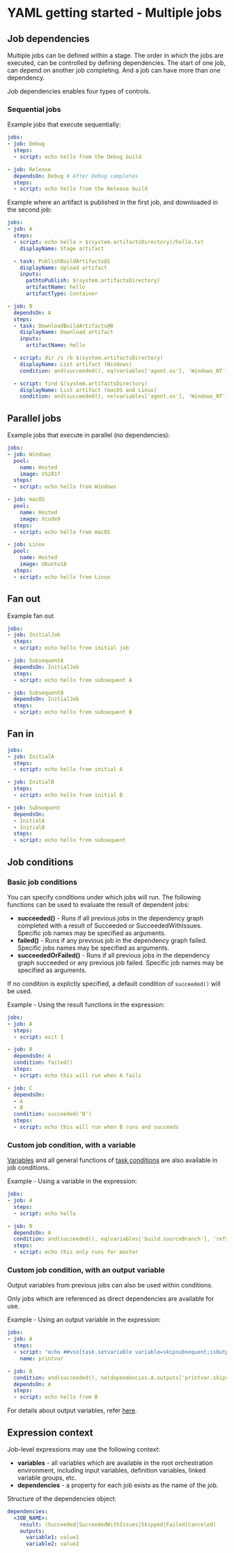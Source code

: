 # YAML getting started - Multiple jobs

## Job dependencies

Multiple jobs can be defined within a stage. The order in which the jobs are executed, can be controlled by defining dependencies. The start of one job, can depend on another job completing. And a job can have more than one dependency.

Job dependencies enables four types of controls.

### Sequential jobs

Example jobs that execute sequentially:

```yaml
jobs:
- job: Debug
  steps:
  - script: echo hello from the Debug build

- job: Release
  dependsOn: Debug # After Debug completes
  steps:
  - script: echo hello from the Release build
```

Example where an artifact is published in the first job, and downloaded in the second job:

```yaml
jobs:
- job: A
  steps:
  - script: echo hello > $(system.artifactsDirectory)/hello.txt
    displayName: Stage artifact

  - task: PublishBuildArtifacts@1
    displayName: Upload artifact
    inputs:
      pathtoPublish: $(system.artifactsDirectory)
      artifactName: hello
      artifactType: Container

- job: B
  dependsOn: A
  steps:
  - task: DownloadBuildArtifacts@0
    displayName: Download artifact
    inputs:
      artifactName: hello

  - script: dir /s /b $(system.artifactsDirectory)
    displayName: List artifact (Windows)
    condition: and(succeeded(), eq(variables['agent.os'], 'Windows_NT'))

  - script: find $(system.artifactsDirectory)
    displayName: List artifact (macOS and Linux)
    condition: and(succeeded(), ne(variables['agent.os'], 'Windows_NT'))
```

## Parallel jobs

Example jobs that execute in parallel (no dependencies):

```yaml
jobs:
- job: Windows
  pool:
    name: Hosted
    image: VS2017
  steps:
  - script: echo hello from Windows

- job: macOS
  pool:
    name: Hosted
    image: Xcode9
  steps:
  - script: echo hello from macOS

- job: Linux
  pool:
    name: Hosted
    image: Ubuntu18
  steps:
  - script: echo hello from Linux
```

## Fan out

Example fan out

```yaml
jobs:
- job: InitialJob
  steps:
  - script: echo hello from initial job

- job: SubsequentA
  dependsOn: InitialJob
  steps:
  - script: echo hello from subsequent A

- job: SubsequentB
  dependsOn: InitialJob
  steps:
  - script: echo hello from subsequent B
```

## Fan in

```yaml
jobs:
- job: InitialA
  steps:
  - script: echo hello from initial A

- job: InitialB
  steps:
  - script: echo hello from initial B

- job: Subsequent
  dependsOn:
  - InitialA
  - InitialB
  steps:
  - script: echo hello from subsequent
```

## Job conditions

### Basic job conditions

You can specify conditions under which jobs will run. The following functions can be used to evaluate the result of dependent jobs:

* **succeeded()** - Runs if all previous jobs in the dependency graph completed with a result of Succeeded or SucceededWithIssues. Specific job names may be specified as arguments.
* **failed()** - Runs if any previous job in the dependency graph failed. Specific jobs names may be specified as arguments.
* **succeededOrFailed()** - Runs if all previous jobs in the dependency graph succeeded or any previous job failed. Specific job names may be specified as arguments.
<!-- * **canceled()** - Runs if the orchestration plan has been canceled. 
* **always()** - Runs always. -->

If no condition is explictly specified, a default condition of ```succeeded()``` will be used.

Example - Using the result functions in the expression:

```yaml
jobs:
- job: A
  steps:
  - script: exit 1

- job: B
  dependsOn: A
  condition: failed()
  steps:
  - script: echo this will run when A fails

- job: C
  dependsOn:
  - A
  - B
  condition: succeeded('B')
  steps:
  - script: echo this will run when B runs and succeeds
```

### Custom job condition, with a variable

[Variables](https://docs.microsoft.com/en-us/vsts/build-release/concepts/definitions/build/variables) and all general functions of [task conditions](https://go.microsoft.com/fwlink/?linkid=842996) are also available in job conditions.

Example - Using a variable in the expression:

```yaml
jobs:
- job: A
  steps:
  - script: echo hello

- job: B
  dependsOn: A
  condition: and(succeeded(), eq(variables['build.sourceBranch'], 'refs/heads/master'))
  steps:
  - script: echo this only runs for master
```

### Custom job condition, with an output variable

Output variables from previous jobs can also be used within conditions.

Only jobs which are referenced as direct dependencies are available for use.

Example - Using an output variable in the expression:

```yaml
jobs:
- job: A
  steps:
  - script: "echo ##vso[task.setvariable variable=skipsubsequent;isOutput=true]false"
    name: printvar

- job: B
  condition: and(succeeded(), ne(dependencies.A.outputs['printvar.skipsubsequent'], 'true'))
  dependsOn: A
  steps:
  - script: echo hello from B
```

For details about output variables, refer [here](https://github.com/Microsoft/vsts-agent/blob/master/docs/preview/outputvariable.md#for-ad-hoc-script).

## Expression context

Job-level expressions may use the following context:

* **variables** - all variables which are available in the root orchestration environment, including input variables, definition variables, linked variable groups, etc.
* **dependencies** - a property for each job exists as the name of the job.

Structure of the dependencies object:

```yaml
dependencies:
  <JOB_NAME>:
    result: (Succeeded|SucceededWithIssues|Skipped|Failed|Canceled)
    outputs:
      variable1: value1
      variable2: value2
```
